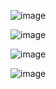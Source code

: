 ![image](https://github.com/x03ee/CTF-Writeup/blob/main/2024/NHNC-2024/Forensics/Suspicious%20GIF/p1.png)

![image](https://github.com/x03ee/CTF-Writeup/blob/main/2024/NHNC-2024/Forensics/Suspicious%20GIF/p2.png)

![image](https://github.com/x03ee/CTF-Writeup/blob/main/2024/NHNC-2024/Forensics/Suspicious%20GIF/p3.png)

![image](https://github.com/x03ee/CTF-Writeup/blob/main/2024/NHNC-2024/Forensics/Suspicious%20GIF/flag.png)
